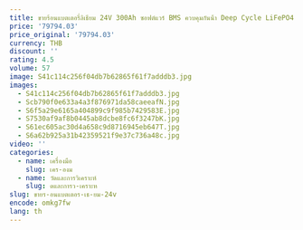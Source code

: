 ```yaml
---
title: ขายร้อนแบตเตอรี่ลิเธียม 24V 300Ah ซอฟต์แวร์ BMS ควบคุมกันน้ํา Deep Cycle LiFePO4 แบตเตอรี่
price: '79794.03'
price_original: '79794.03'
currency: THB
discount: ''
rating: 4.5
volume: 57
image: S41c114c256f04db7b62865f61f7adddb3.jpg
images:
  - S41c114c256f04db7b62865f61f7adddb3.jpg
  - Scb790f0e633a4a3f876971da58caeeafN.jpg
  - S6f5a29e6165a404899c9f985b7429583E.jpg
  - S7530af9af8b0445ab8dcbe8fc6f3247bK.jpg
  - S61ec605ac30d4a658c9d8716945eb647T.jpg
  - S6a62b925a31b42359521f9e37c736a48c.jpg
video: ''
categories:
  - name: เครื่องมือ
    slug: เคร-องม
  - name: วัดและการวิเคราะห์
    slug: ดและการว-เคราะห
slug: ขายร-อนแบตเตอร-เธ-ยม-24v
encode: omkg7fw
lang: th
---
```

  